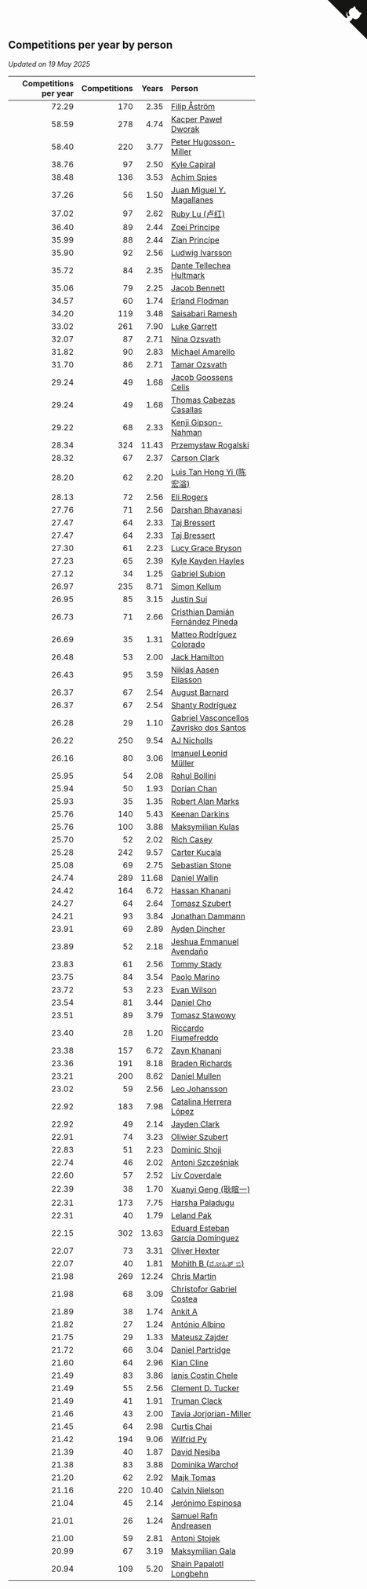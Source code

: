 ## Competitions per year by person

*Updated on 19 May 2025*

| Competitions per year | Competitions | Years | Person |
| ---: | ---: | ---: | :--- |
| 72.29 | 170 | 2.35 | [Filip Åström](https://www.worldcubeassociation.org/persons/2023ASTR01) |
| 58.59 | 278 | 4.74 | [Kacper Paweł Dworak](https://www.worldcubeassociation.org/persons/2020DWOR01) |
| 58.40 | 220 | 3.77 | [Peter Hugosson-Miller](https://www.worldcubeassociation.org/persons/2021HUGO01) |
| 38.76 | 97 | 2.50 | [Kyle Capiral](https://www.worldcubeassociation.org/persons/2022CAPI02) |
| 38.48 | 136 | 3.53 | [Achim Spies](https://www.worldcubeassociation.org/persons/2021SPIE01) |
| 37.26 | 56 | 1.50 | [Juan Miguel Y. Magallanes](https://www.worldcubeassociation.org/persons/2023MAGA09) |
| 37.02 | 97 | 2.62 | [Ruby Lu (卢红)](https://www.worldcubeassociation.org/persons/2022LURU01) |
| 36.40 | 89 | 2.44 | [Zoei Principe](https://www.worldcubeassociation.org/persons/2022PRIN09) |
| 35.99 | 88 | 2.44 | [Zian Principe](https://www.worldcubeassociation.org/persons/2022PRIN08) |
| 35.90 | 92 | 2.56 | [Ludwig Ivarsson](https://www.worldcubeassociation.org/persons/2022IVAR01) |
| 35.72 | 84 | 2.35 | [Dante Tellechea Hultmark](https://www.worldcubeassociation.org/persons/2023HULT01) |
| 35.06 | 79 | 2.25 | [Jacob Bennett](https://www.worldcubeassociation.org/persons/2023BENN04) |
| 34.57 | 60 | 1.74 | [Erland Flodman](https://www.worldcubeassociation.org/persons/2023FLOD01) |
| 34.20 | 119 | 3.48 | [Saisabari Ramesh](https://www.worldcubeassociation.org/persons/2021RAME01) |
| 33.02 | 261 | 7.90 | [Luke Garrett](https://www.worldcubeassociation.org/persons/2017GARR05) |
| 32.07 | 87 | 2.71 | [Nina Ozsvath](https://www.worldcubeassociation.org/persons/2022OZSV03) |
| 31.82 | 90 | 2.83 | [Michael Amarello](https://www.worldcubeassociation.org/persons/2022AMAR09) |
| 31.70 | 86 | 2.71 | [Tamar Ozsvath](https://www.worldcubeassociation.org/persons/2022OZSV04) |
| 29.24 | 49 | 1.68 | [Jacob Goossens Celis](https://www.worldcubeassociation.org/persons/2023CELI06) |
| 29.24 | 49 | 1.68 | [Thomas Cabezas Casallas](https://www.worldcubeassociation.org/persons/2023CASA08) |
| 29.22 | 68 | 2.33 | [Kenji Gipson-Nahman](https://www.worldcubeassociation.org/persons/2023GIPS01) |
| 28.34 | 324 | 11.43 | [Przemysław Rogalski](https://www.worldcubeassociation.org/persons/2013ROGA02) |
| 28.32 | 67 | 2.37 | [Carson Clark](https://www.worldcubeassociation.org/persons/2023CLAR02) |
| 28.20 | 62 | 2.20 | [Luis Tan Hong Yi (陈宏溢)](https://www.worldcubeassociation.org/persons/2023YILU01) |
| 28.13 | 72 | 2.56 | [Eli Rogers](https://www.worldcubeassociation.org/persons/2022ROGE05) |
| 27.76 | 71 | 2.56 | [Darshan Bhavanasi](https://www.worldcubeassociation.org/persons/2022BHAV01) |
| 27.47 | 64 | 2.33 | [Taj Bressert](https://www.worldcubeassociation.org/persons/2023BRES01) |
| 27.47 | 64 | 2.33 | [Taj Bressert](https://www.worldcubeassociation.org/persons/2023BRES01) |
| 27.30 | 61 | 2.23 | [Lucy Grace Bryson](https://www.worldcubeassociation.org/persons/2023BRYS01) |
| 27.23 | 65 | 2.39 | [Kyle Kayden Hayles](https://www.worldcubeassociation.org/persons/2022HAYL02) |
| 27.12 | 34 | 1.25 | [Gabriel Subion](https://www.worldcubeassociation.org/persons/2024SUBI01) |
| 26.97 | 235 | 8.71 | [Simon Kellum](https://www.worldcubeassociation.org/persons/2016KELL12) |
| 26.95 | 85 | 3.15 | [Justin Sui](https://www.worldcubeassociation.org/persons/2022SUIJ01) |
| 26.73 | 71 | 2.66 | [Cristhian Damián Fernández Pineda](https://www.worldcubeassociation.org/persons/2022PINE05) |
| 26.69 | 35 | 1.31 | [Matteo Rodríguez Colorado](https://www.worldcubeassociation.org/persons/2024COLO04) |
| 26.48 | 53 | 2.00 | [Jack Hamilton](https://www.worldcubeassociation.org/persons/2023HAMI08) |
| 26.43 | 95 | 3.59 | [Niklas Aasen Eliasson](https://www.worldcubeassociation.org/persons/2021ELIA01) |
| 26.37 | 67 | 2.54 | [August Barnard](https://www.worldcubeassociation.org/persons/2022BARN21) |
| 26.37 | 67 | 2.54 | [Shanty Rodríguez](https://www.worldcubeassociation.org/persons/2022CUBI01) |
| 26.28 | 29 | 1.10 | [Gabriel Vasconcellos Zavrisko dos Santos](https://www.worldcubeassociation.org/persons/2024SANT39) |
| 26.22 | 250 | 9.54 | [AJ Nicholls](https://www.worldcubeassociation.org/persons/2015NICH04) |
| 26.16 | 80 | 3.06 | [Imanuel Leonid Müller](https://www.worldcubeassociation.org/persons/2022MULL02) |
| 25.95 | 54 | 2.08 | [Rahul Bollini](https://www.worldcubeassociation.org/persons/2023BOLL01) |
| 25.94 | 50 | 1.93 | [Dorian Chan](https://www.worldcubeassociation.org/persons/2023DORI01) |
| 25.93 | 35 | 1.35 | [Robert Alan Marks](https://www.worldcubeassociation.org/persons/2024MARK03) |
| 25.76 | 140 | 5.43 | [Keenan Darkins](https://www.worldcubeassociation.org/persons/2019DARK02) |
| 25.76 | 100 | 3.88 | [Maksymilian Kulas](https://www.worldcubeassociation.org/persons/2021KULA02) |
| 25.70 | 52 | 2.02 | [Rich Casey](https://www.worldcubeassociation.org/persons/2023CASE06) |
| 25.28 | 242 | 9.57 | [Carter Kucala](https://www.worldcubeassociation.org/persons/2015KUCA01) |
| 25.08 | 69 | 2.75 | [Sebastian Stone](https://www.worldcubeassociation.org/persons/2022STON09) |
| 24.74 | 289 | 11.68 | [Daniel Wallin](https://www.worldcubeassociation.org/persons/2013WALL03) |
| 24.42 | 164 | 6.72 | [Hassan Khanani](https://www.worldcubeassociation.org/persons/2018KHAN26) |
| 24.27 | 64 | 2.64 | [Tomasz Szubert](https://www.worldcubeassociation.org/persons/2022SZUB02) |
| 24.21 | 93 | 3.84 | [Jonathan Dammann](https://www.worldcubeassociation.org/persons/2021DAMM01) |
| 23.91 | 69 | 2.89 | [Ayden Dincher](https://www.worldcubeassociation.org/persons/2022DINC01) |
| 23.89 | 52 | 2.18 | [Jeshua Emmanuel Avendaño](https://www.worldcubeassociation.org/persons/2023AVEN01) |
| 23.83 | 61 | 2.56 | [Tommy Stady](https://www.worldcubeassociation.org/persons/2022STAD01) |
| 23.75 | 84 | 3.54 | [Paolo Marino](https://www.worldcubeassociation.org/persons/2021MARI04) |
| 23.72 | 53 | 2.23 | [Evan Wilson](https://www.worldcubeassociation.org/persons/2023WILS11) |
| 23.54 | 81 | 3.44 | [Daniel Cho](https://www.worldcubeassociation.org/persons/2021CHOD01) |
| 23.51 | 89 | 3.79 | [Tomasz Stawowy](https://www.worldcubeassociation.org/persons/2021STAW01) |
| 23.40 | 28 | 1.20 | [Riccardo Fiumefreddo](https://www.worldcubeassociation.org/persons/2024RICC01) |
| 23.38 | 157 | 6.72 | [Zayn Khanani](https://www.worldcubeassociation.org/persons/2018KHAN28) |
| 23.36 | 191 | 8.18 | [Braden Richards](https://www.worldcubeassociation.org/persons/2017RICH02) |
| 23.21 | 200 | 8.62 | [Daniel Mullen](https://www.worldcubeassociation.org/persons/2016MULL04) |
| 23.02 | 59 | 2.56 | [Leo Johansson](https://www.worldcubeassociation.org/persons/2022JOHA08) |
| 22.92 | 183 | 7.98 | [Catalina Herrera López](https://www.worldcubeassociation.org/persons/2017LOPE31) |
| 22.92 | 49 | 2.14 | [Jayden Clark](https://www.worldcubeassociation.org/persons/2023CLAR13) |
| 22.91 | 74 | 3.23 | [Oliwier Szubert](https://www.worldcubeassociation.org/persons/2022SZUB01) |
| 22.83 | 51 | 2.23 | [Dominic Shoji](https://www.worldcubeassociation.org/persons/2023SHOJ01) |
| 22.74 | 46 | 2.02 | [Antoni Szcześniak](https://www.worldcubeassociation.org/persons/2023SZCZ04) |
| 22.60 | 57 | 2.52 | [Liv Coverdale](https://www.worldcubeassociation.org/persons/2022COVE02) |
| 22.39 | 38 | 1.70 | [Xuanyi Geng (耿暄一)](https://www.worldcubeassociation.org/persons/2023GENG02) |
| 22.31 | 173 | 7.75 | [Harsha Paladugu](https://www.worldcubeassociation.org/persons/2017PALA08) |
| 22.31 | 40 | 1.79 | [Leland Pak](https://www.worldcubeassociation.org/persons/2023PAKL02) |
| 22.15 | 302 | 13.63 | [Eduard Esteban García Domínguez](https://www.worldcubeassociation.org/persons/2011EDUA01) |
| 22.07 | 73 | 3.31 | [Oliver Hexter](https://www.worldcubeassociation.org/persons/2022HEXT01) |
| 22.07 | 40 | 1.81 | [Mohith B (ಮೋಹಿತ್ ಬಿ)](https://www.worldcubeassociation.org/persons/2023BMOH01) |
| 21.98 | 269 | 12.24 | [Chris Martin](https://www.worldcubeassociation.org/persons/2013MART03) |
| 21.98 | 68 | 3.09 | [Christofor Gabriel Costea](https://www.worldcubeassociation.org/persons/2022COST03) |
| 21.89 | 38 | 1.74 | [Ankit A](https://www.worldcubeassociation.org/persons/2023AANK01) |
| 21.82 | 27 | 1.24 | [António Albino](https://www.worldcubeassociation.org/persons/2024ALBI01) |
| 21.75 | 29 | 1.33 | [Mateusz Zajder](https://www.worldcubeassociation.org/persons/2024ZAJD01) |
| 21.72 | 66 | 3.04 | [Daniel Partridge](https://www.worldcubeassociation.org/persons/2022PART02) |
| 21.60 | 64 | 2.96 | [Kian Cline](https://www.worldcubeassociation.org/persons/2022CLIN01) |
| 21.49 | 83 | 3.86 | [Ianis Costin Chele](https://www.worldcubeassociation.org/persons/2021CHEL01) |
| 21.49 | 55 | 2.56 | [Clement D. Tucker](https://www.worldcubeassociation.org/persons/2022TUCK09) |
| 21.49 | 41 | 1.91 | [Truman Clack](https://www.worldcubeassociation.org/persons/2023CLAC02) |
| 21.46 | 43 | 2.00 | [Tavia Jorjorian-Miller](https://www.worldcubeassociation.org/persons/2023JORJ01) |
| 21.45 | 64 | 2.98 | [Curtis Chai](https://www.worldcubeassociation.org/persons/2022CHAI02) |
| 21.42 | 194 | 9.06 | [Wilfrid Py](https://www.worldcubeassociation.org/persons/2016PYWI01) |
| 21.39 | 40 | 1.87 | [David Nesiba](https://www.worldcubeassociation.org/persons/2023NESI01) |
| 21.38 | 83 | 3.88 | [Dominika Warchoł](https://www.worldcubeassociation.org/persons/2021WARC01) |
| 21.20 | 62 | 2.92 | [Majk Tomas](https://www.worldcubeassociation.org/persons/2022TOMA05) |
| 21.16 | 220 | 10.40 | [Calvin Nielson](https://www.worldcubeassociation.org/persons/2014NIEL03) |
| 21.04 | 45 | 2.14 | [Jerónimo Espinosa](https://www.worldcubeassociation.org/persons/2023ESPI07) |
| 21.01 | 26 | 1.24 | [Samuel Rafn Andreasen](https://www.worldcubeassociation.org/persons/2024ANDR09) |
| 21.00 | 59 | 2.81 | [Antoni Stojek](https://www.worldcubeassociation.org/persons/2022STOJ03) |
| 20.99 | 67 | 3.19 | [Maksymilian Gala](https://www.worldcubeassociation.org/persons/2022GALA01) |
| 20.94 | 109 | 5.20 | [Shain Papalotl Longbehn](https://www.worldcubeassociation.org/persons/2020LONG05) |


<a href="https://github.com/jonatanklosko/wca_statistics" class="github-corner" aria-label="View source on Github"><svg width="80" height="80" viewBox="0 0 250 250" style="fill:#151513; color:#fff; position: absolute; top: 0; border: 0; right: 0;" aria-hidden="true"><path d="M0,0 L115,115 L130,115 L142,142 L250,250 L250,0 Z"></path><path d="M128.3,109.0 C113.8,99.7 119.0,89.6 119.0,89.6 C122.0,82.7 120.5,78.6 120.5,78.6 C119.2,72.0 123.4,76.3 123.4,76.3 C127.3,80.9 125.5,87.3 125.5,87.3 C122.9,97.6 130.6,101.9 134.4,103.2" fill="currentColor" style="transform-origin: 130px 106px;" class="octo-arm"></path><path d="M115.0,115.0 C114.9,115.1 118.7,116.5 119.8,115.4 L133.7,101.6 C136.9,99.2 139.9,98.4 142.2,98.6 C133.8,88.0 127.5,74.4 143.8,58.0 C148.5,53.4 154.0,51.2 159.7,51.0 C160.3,49.4 163.2,43.6 171.4,40.1 C171.4,40.1 176.1,42.5 178.8,56.2 C183.1,58.6 187.2,61.8 190.9,65.4 C194.5,69.0 197.7,73.2 200.1,77.6 C213.8,80.2 216.3,84.9 216.3,84.9 C212.7,93.1 206.9,96.0 205.4,96.6 C205.1,102.4 203.0,107.8 198.3,112.5 C181.9,128.9 168.3,122.5 157.7,114.1 C157.9,116.9 156.7,120.9 152.7,124.9 L141.0,136.5 C139.8,137.7 141.6,141.9 141.8,141.8 Z" fill="currentColor" class="octo-body"></path></svg></a><style>.github-corner:hover .octo-arm{animation:octocat-wave 560ms ease-in-out}@keyframes octocat-wave{0%,100%{transform:rotate(0)}20%,60%{transform:rotate(-25deg)}40%,80%{transform:rotate(10deg)}}@media (max-width:500px){.github-corner:hover .octo-arm{animation:none}.github-corner .octo-arm{animation:octocat-wave 560ms ease-in-out}}</style>
